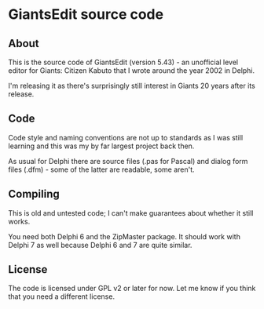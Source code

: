 # GiantsEdit source code

## About

This is the source code of GiantsEdit (version 5.43) - an unofficial level editor for Giants: Citizen Kabuto that I wrote around the year 2002 in Delphi.

I'm releasing it as there's surprisingly still interest in Giants 20 years after its release.

## Code

Code style and naming conventions are not up to standards as I was still learning and this was my by far largest project back then.

As usual for Delphi there are source files (.pas for Pascal) and dialog form files (.dfm) - some of the latter are readable, some aren't.

## Compiling

This is old and untested code; I can't make guarantees about whether it still works.

You need both Delphi 6 and the ZipMaster package. It should work with Delphi 7 as well because Delphi 6 and 7 are quite similar.

## License

The code is licensed under GPL v2 or later for now. Let me know if you think that you need a different license.